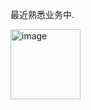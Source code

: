 最近熟悉业务中.

<img width="112" alt="image" src="https://github.com/user-attachments/assets/d48f8e5d-3a76-4720-b0c3-46f913fd3373" />
